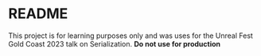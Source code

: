 # README

This project is for learning purposes only and was uses for the Unreal Fest Gold Coast 2023 talk on Serialization. **Do not use for production**